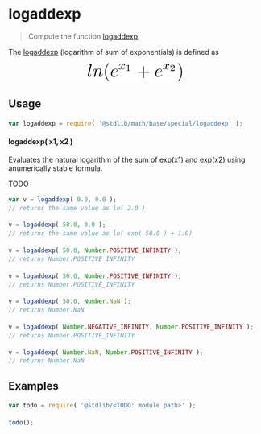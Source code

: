 # logaddexp

> Compute the function [logaddexp][logaddexp].

<section class="intro">

</section>

<section class="intro">

The [logaddexp][logaddexp] (logarithm of sum of exponentials) is defined as

<div class="equation" align="center" data-equation="eq:logaddexp">
    <img src=docs/img/eq_logaddexp.svg alt="Equation for logaddexp function" />
    <br>
</div>

</section>

<section class="usage">

## Usage

```javascript
var logaddexp = require( '@stdlib/math/base/special/logaddexp' );
```

#### logaddexp( x1, x2 )

Evaluates the natural logarithm of the sum of exp(x1) and exp(x2) using anumerically stable formula.

TODO

```javascript
var v = logaddexp( 0.0, 0.0 );
// returns the same value as ln( 2.0 )

v = logaddexp( 50.0, 0.0 );
// returns the same value as ln( exp( 50.0 ) + 1.0)

v = logaddexp( 50.0, Number.POSITIVE_INFINITY );
// returns Number.POSITIVE_INFINITY

v = logaddexp( 50.0, Number.POSITIVE_INFINITY );
// returns Number.POSITIVE_INFINITY

v = logaddexp( 50.0, Number.NaN );
// returns Number.NaN

v = logaddexp( Number.NEGATIVE_INFINITY, Number.POSITIVE_INFINITY );
// returns Number.POSITIVE_INFINITY

v = logaddexp( Number.NaN, Number.POSITIVE_INFINITY );
// returns Number.NaN
```

</section>

<!-- /.usage -->

<!-- Package usage notes. Make sure to keep an empty line after the `section` element and another before the `/section` close. -->

<section class="notes">

</section>

<!-- /.notes -->

<!-- Package usage examples. -->

<section class="examples">

## Examples

```javascript
var todo = require( '@stdlib/<TODO: module path>' );

todo();
```

</section>

<!-- /.examples -->

<!-- Section to include cited references. If references are included, add a horizontal rule *before* the section. Make sure to keep an empty line after the `section` element and another before the `/section` close. -->

<section class="references">

</section>

<!-- /.references -->

<!-- Section for all links. Make sure to keep an empty line after the `section` element and another before the `/section` close. -->

<section class="links">

[logaddexp]: https://en.wikipedia.org/wiki/LogSumExp

</section>

<!-- /.links -->
